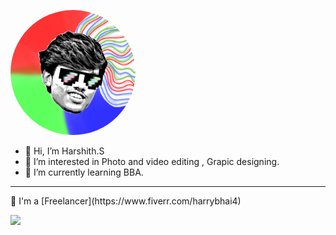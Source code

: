 <p align="centre">
  <a href=""><img src="/unnamed (1).png" height="auto" width="200" style="border-radius:50%"></a>

- 👋 Hi, I’m Harshith.S
- 👀 I’m interested in Photo and video editing , Grapic designing. 
- 🌱 I’m currently learning BBA.
 
 ---
  <P>
💼 I'm a [Freelancer](https://www.fiverr.com/harrybhai4)
  </p> <a><img src=to get my services , check my profile [CLICK HERE](https://www.fiverr.com/harrybhai4) 
- 🎨 I also create NFT's , Here's my profile [CLICK HERE](https://opensea.io/HarryCharan)
- 🤑 Buy my NFT collection - [Girls on Canvas](https://opensea.io/collection/goc-by-harry)
<!---
HarryC44/HarryC44 is a ✨ special ✨ repository because its `README.md` (this file) appears on your GitHub profile.
You can click the Preview link to take a look at your changes.
--->
